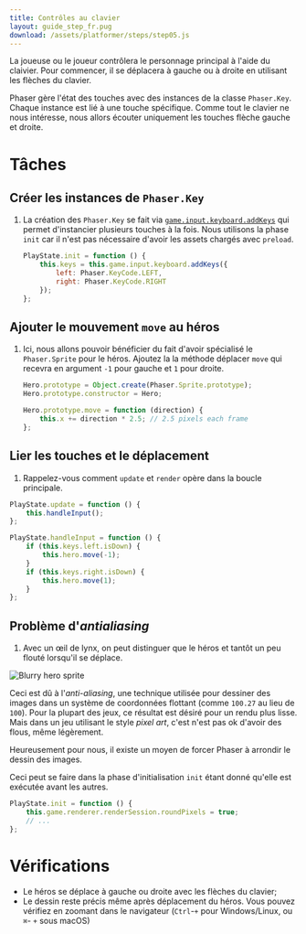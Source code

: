 ```yaml
---
title: Contrôles au clavier
layout: guide_step_fr.pug
download: /assets/platformer/steps/step05.js
---
```


La joueuse ou le joueur contrôlera le personnage principal à l'aide du claivier. Pour commencer, il se déplacera à gauche ou à droite en utilisant les flèches du clavier.

Phaser gère l'état des touches avec des instances de la classe `Phaser.Key`. Chaque instance est lié à une touche spécifique. Comme tout le clavier ne nous intéresse, nous allors écouter uniquement les touches flèche gauche et droite.

# Tâches

## Créer les instances de `Phaser.Key`

1. La création des `Phaser.Key` se fait via [`game.input.keyboard.addKeys`](http://phaser.io/docs/2.6.2/Phaser.Keyboard.html#addKeys) qui permet d'instancier plusieurs touches à la fois. Nous utilisons la phase `init` car il n'est pas nécessaire d'avoir les assets chargés avec `preload`.

    ```javascript
    PlayState.init = function () {
        this.keys = this.game.input.keyboard.addKeys({
            left: Phaser.KeyCode.LEFT,
            right: Phaser.KeyCode.RIGHT
        });
    };
    ```

## Ajouter le mouvement `move` au héros

1. Ici, nous allons pouvoir bénéficier du fait d'avoir spécialisé le `Phaser.Sprite` pour le héros. Ajoutez la la méthode déplacer `move` qui recevra en argument `-1` pour gauche et `1` pour droite.

    ```javascript
    Hero.prototype = Object.create(Phaser.Sprite.prototype);
    Hero.prototype.constructor = Hero;

    Hero.prototype.move = function (direction) {
        this.x += direction * 2.5; // 2.5 pixels each frame
    };
    ```

## Lier les touches et le déplacement

1. Rappelez-vous comment `update` et `render` opère dans la boucle principale.

  ```javascript
  PlayState.update = function () {
      this.handleInput();
  };
  ```

  ```javascript
  PlayState.handleInput = function () {
      if (this.keys.left.isDown) {
          this.hero.move(-1);
      }
      if (this.keys.right.isDown) {
          this.hero.move(1);
      }
  };
  ```

## Problème d'_antialiasing_

1. Avec un œil de lynx, on peut distinguer que le héros et tantôt un peu flouté lorsqu'il se déplace.

  ![Blurry hero sprite](/assets/platformer/blurry_hero.png)

  Ceci est dû à l'_anti-aliasing_, une technique utilisée pour dessiner des images dans un système de coordonnées flottant (comme `100.27` au lieu de `100`). Pour la plupart des jeux, ce résultat est désiré pour un rendu plus lisse. Mais dans un jeu utilisant le style _pixel art_, c'est n'est pas ok d'avoir des flous, même légèrement.

  Heureusement pour nous, il existe un moyen de forcer Phaser à arrondir le dessin des images.

  Ceci peut se faire dans la phase d'initialisation `init` étant donné qu'elle est exécutée avant les autres.

  ```javascript
  PlayState.init = function () {
      this.game.renderer.renderSession.roundPixels = true;
      // ...
  };
  ```

# Vérifications

- Le héros se déplace à gauche ou droite avec les flèches du clavier;
- Le dessin reste précis même après déplacement du héros. Vous pouvez vérifiez en zoomant dans le navigateur (`Ctrl`-`+` pour Windows/Linux, ou `⌘`- `+` sous macOS)

